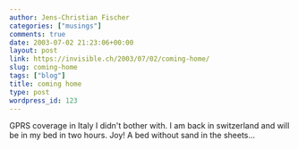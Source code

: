 ```yaml
---
author: Jens-Christian Fischer
categories: ["musings"]
comments: true
date: 2003-07-02 21:23:06+00:00
layout: post
link: https://invisible.ch/2003/07/02/coming-home/
slug: coming-home
tags: ["blog"]
title: coming home
type: post
wordpress_id: 123
---
```


GPRS coverage in Italy I didn't bother with. I am back in switzerland and will be in my bed in two hours. Joy! A bed without sand in the sheets...
